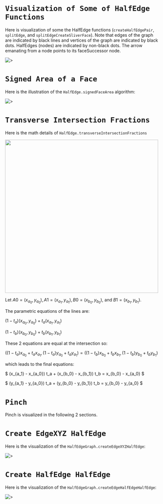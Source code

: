 # `Visualization of Some of HalfEdge Functions`

Here is visualization of some the HalfEdge functions (`createHalfEdgePair`, `splitEdge`, and `splitEdgeCreateSliverFace`). Note that edges of the graph are indicated by black lines and vertices of the graph are indicated by black dots. HalfEdges (nodes) are indicated by non-black dots. The arrow emanating from a node points to its faceSuccessor node.

![>](./figs/Graph/HalfEdgeAPI.png)

# `Signed Area of a Face`

Here is the illustration of the `HalfEdge.signedFaceArea` algorithm:

![>](./figs/Graph/signedFaceArea.png)


# `Transverse Intersection Fractions`

Here is the math details of `HalfEdge.transverseIntersectionFractions`

<img src="./figs/Graph/transverseIntersectionFractions.png" width="500">

Let $A0 = (x_{a_0},y_{a_0}), A1 = (x_{a_1},y_{a_1}), B0 = (x_{b_0},y_{b_0}),$ and $B1 = (x_{b_1},y_{b_1})$.

The parametric equations of the lines are:

$(1-t_a)(x_{a_0},y_{a_0}) + t_a (x_{a_1},y_{a_1})$

$(1-t_b)(x_{b_0},y_{b_0}) + t_b (x_{b_1},y_{b_1})$

These 2 equations are equal at the intersection so:

$((1-t_a)x_{a_0} + t_a x_{a_1},(1-t_a)y_{a_0} + t_a y_{a_1}) = ((1-t_b)x_{b_0} + t_b x_{b_1},(1-t_b)y_{b_0} + t_b y_{b_1})$

which leads to the final equations:

$ (x_{a_1} - x_{a_0}) t_a + (x_{b_0} - x_{b_1}) t_b = x_{b_0} - x_{a_0} $

$ (y_{a_1} - y_{a_0}) t_a + (y_{b_0} - y_{b_1}) t_b = y_{b_0} - y_{a_0} $

# `Pinch`

Pinch is visualized in the following 2 sections.

# `Create EdgeXYZ HalfEdge`

Here is the visualization of the `HalfEdgeGraph.createEdgeXYZHalfEdge`:

![>](./figs/Graph/createEdgeXYZHalfEdge.png)

# `Create HalfEdge HalfEdge`

Here is the visualization of the `HalfEdgeGraph.createEdgeHalfEdgeHalfEdge`:

![>](./figs/Graph/createEdgeHalfEdgeHalfEdge.png)